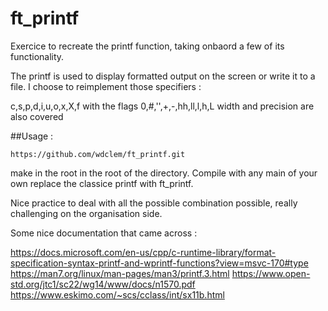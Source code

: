 # ft_printf

Exercice to recreate the printf function, taking onbaord a few of its functionality.

The printf is used to display formatted output on the screen or write it to a file.
I choose to reimplement those specifiers :

c,s,p,d,i,u,o,x,X,f with the flags 0,#,'',+,-,hh,ll,l,h,L width and precision are also covered

##Usage :

```
https://github.com/wdclem/ft_printf.git
```

make in the root in the root of the directory.
Compile with any main of your own replace the classice printf with ft_printf.

 
Nice practice to deal with all the possible combination possible, really challenging on the organisation side.

Some nice documentation that came across :

https://docs.microsoft.com/en-us/cpp/c-runtime-library/format-specification-syntax-printf-and-wprintf-functions?view=msvc-170#type
https://man7.org/linux/man-pages/man3/printf.3.html
https://www.open-std.org/jtc1/sc22/wg14/www/docs/n1570.pdf
https://www.eskimo.com/~scs/cclass/int/sx11b.html
